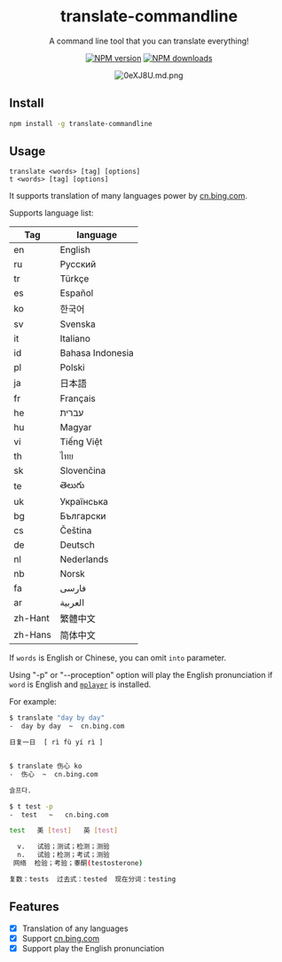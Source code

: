 <div align="center">

# translate-commandline

A command line tool that you can translate everything!

[![NPM version](https://img.shields.io/npm/v/translate-commandline.svg?style=flat-square)](https://npmjs.org/package/translate-commandline) [![NPM downloads](http://img.shields.io/npm/dm/translate-commandline.svg?style=flat-square)](https://npmjs.org/package/translate-commandline)

![0eXJ8U.md.png](https://s1.ax1x.com/2020/09/29/0eXJ8U.png)

</div>

## Install

```bash
npm install -g translate-commandline
```

## Usage

```text
translate <words> [tag] [options]
t <words> [tag] [options]
```

It supports translation of many languages power by [cn.bing.com](https://cn.bing.com/translator/).

Supports language list:

| Tag     | language         |
| ------- | ---------------- |
| en      | English          |
| ru      | Русский          |
| tr      | Türkçe           |
| es      | Español          |
| ko      | 한국어           |
| sv      | Svenska          |
| it      | Italiano         |
| id      | Bahasa Indonesia |
| pl      | Polski           |
| ja      | 日本語           |
| fr      | Français         |
| he      | עברית            |
| hu      | Magyar           |
| vi      | Tiếng Việt       |
| th      | ไทย              |
| sk      | Slovenčina       |
| te      | తెలుగు           |
| uk      | Українська       |
| bg      | Български        |
| cs      | Čeština          |
| de      | Deutsch          |
| nl      | Nederlands       |
| nb      | Norsk            |
| fa      | فارسی            |
| ar      | العربية          |
| zh-Hant | 繁體中文         |
| zh-Hans | 简体中文         |

If `words` is English or Chinese, you can omit `into` parameter.

Using "-p" or "--proception" option will play the English pronunciation if `word` is English and [`mplayer`](http://www.mplayerhq.hu/design7/dload.html) is installed.

For example:

```bash
$ translate "day by day"
-  day by day  ~  cn.bing.com

日复一日  [ rì fù yí rì ]


$ translate 伤心 ko
-  伤心  ~  cn.bing.com

슬프다.

$ t test -p
-  test   ~   cn.bing.com

test   美 [test]   英 [test]

  v.   试验；测试；检测；测验
  n.   试验；检测；考试；测验
 网络  检验；考验；睾酮(testosterone)

复数：tests  过去式：tested  现在分词：testing
```

## Features

- [x] Translation of any languages
- [x] Support [cn.bing.com](https://cn.bing.com/translator/)
- [x] Support play the English pronunciation
